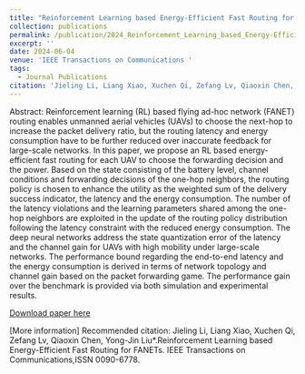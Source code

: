 ```yaml
---
title: "Reinforcement Learning based Energy-Efficient Fast Routing for FANETs"
collection: publications
permalink: /publication/2024_Reinforcement_Learning_based_Energy-Efficient_Fast_Routing_for_FANETs
excerpt: ''
date: 2024-06-04
venue: 'IEEE Transactions on Communications '
tags:
  - Journal Publications
citation: 'Jieling Li, Liang Xiao, Xuchen Qi, Zefang Lv, Qiaoxin Chen, Yong-Jin Liu*.Reinforcement Learning based Energy-Efficient Fast Routing for FANETs. IEEE Transactions on Communications,ISSN 0090-6778.'
---
```


Abstract: Reinforcement learning (RL) based flying ad-hoc network (FANET) routing enables unmanned aerial vehicles (UAVs) to choose the next-hop to increase the packet delivery ratio, but the routing latency and energy consumption have to be further reduced over inaccurate feedback for large-scale networks. In this paper, we propose an RL based energy-efficient fast routing for each UAV to choose the forwarding decision and the power. Based on the state consisting of the battery level, channel conditions and forwarding decisions of the one-hop neighbors, the routing policy is chosen to enhance the utility as the weighted sum of the delivery success indicator, the latency and the energy consumption. The number of the latency violations and the learning parameters shared among the one-hop neighbors are exploited in the update of the routing policy distribution following the latency constraint with the reduced energy consumption. The deep neural networks address the state quantization error of the latency and the channel gain for UAVs with high mobility under large-scale networks. The performance bound regarding the end-to-end latency and the energy consumption is derived in terms of network topology and channel gain based on the packet forwarding game. The performance gain over the benchmark is provided via both simulation and experimental results.



[Download paper here](http://yongjinliu.github.io/files/2024_Reinforcement_Learning_based_Energy-Efficient_Fast_Routing_for_FANETs.pdf)

[More information]
Recommended citation: Jieling Li, Liang Xiao, Xuchen Qi, Zefang Lv, Qiaoxin Chen, Yong-Jin Liu*.Reinforcement Learning based Energy-Efficient Fast Routing for FANETs. IEEE Transactions on Communications,ISSN 0090-6778.




